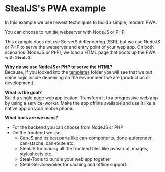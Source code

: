 # StealJS's PWA example

In this example we use newest techniques to build a simple, modern PWA.

You can choose to run the webserver with NodeJS or PHP.

This example does not use ServerSideRendering (SSR), but we use NodeJS or PHP to serve the webserver and entry point of your wep app.
On both scenarios (NodeJS or PHP), we load a HTML page that boots up the PWA with StealJS.

**Why do we use NodeJS or PHP to serve the HTML?<br>**
Because, if you looked into the [templates](/templates/) folder you will see that we put some logic inside depending on the environment we are (production or development).

**What is the goal?**<br>
Build a single page web application. Transform it to a progressive web app by using a service-worker. Make the app offline available and use it like a native app on your mobile phone.

**What tools are we using?**<br>
- For the backend you can choose from NodeJS or PHP
- On the frontend we use
  - CanJS and its best parts like can-components, done-autorender, can-stache, can-route etc.
  - StealJS for loading all the frontend files like javascript, images, stylesheets etc.
  - Steal-Tools to bundle your web app together
  - Steal-Serviceworker for caching and offline support.
  
